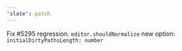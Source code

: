 ```yaml
---
'slate': patch
---
```


Fix #5295 regression. `editor.shouldNormalize` new option: `initialDirtyPathsLength: number`
